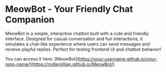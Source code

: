 # MeowBot - Your Friendly Chat Companion

MeowBot is a simple, interactive chatbot built with a cute and friendly interface. Designed for casual conversation and fun interactions, it simulates a chat-like experience where users can send messages and receive playful replies. Perfect for testing frontend UI and chatbot behavior!

You can access it here: [MeowBot](https://your-username.github.io/your-repo-name/](https://rodienjillian.github.io/MeowBot/)

